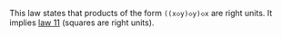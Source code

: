 This law states that products of the form `((x◇y)◇y)◇x` are right units.  It implies [law 11](https://teorth.github.io/equational_theories/implications/?11) (squares are right units).
